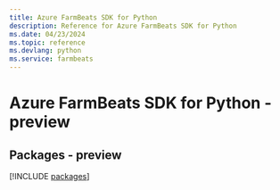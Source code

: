 ```yaml
---
title: Azure FarmBeats SDK for Python
description: Reference for Azure FarmBeats SDK for Python
ms.date: 04/23/2024
ms.topic: reference
ms.devlang: python
ms.service: farmbeats
---
```

# Azure FarmBeats SDK for Python - preview
## Packages - preview
[!INCLUDE [packages](farmbeats-index.md)]
